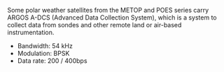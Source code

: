 Some polar weather satellites from the METOP and POES series carry ARGOS A-DCS (Advanced Data Collection System), which is a system to collect data from sondes and other remote land or air-based instrumentation.

- Bandwidth: 54 kHz
- Modulation: BPSK
- Data rate: 200 / 400bps